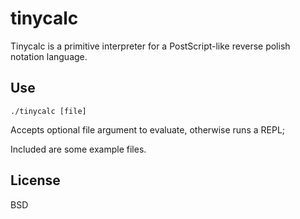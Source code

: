 # tinycalc

Tinycalc is a primitive interpreter for a PostScript-like reverse polish notation
language.

## Use

    ./tinycalc [file]

Accepts optional file argument to evaluate, otherwise runs a REPL;

Included are some example files.

## License

BSD
